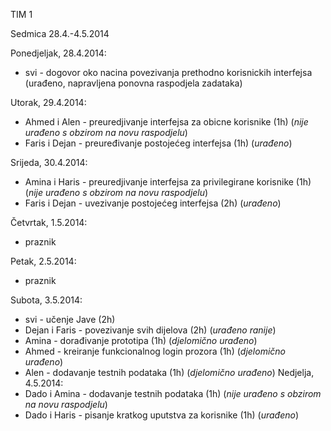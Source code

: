 TIM 1 

Sedmica 28.4.-4.5.2014

Ponedjeljak, 28.4.2014:
* svi - dogovor oko nacina povezivanja prethodno korisnickih interfejsa (urađeno, napravljena ponovna raspodjela zadataka)

Utorak, 29.4.2014:
* Ahmed i Alen - preuredjivanje interfejsa za obicne korisnike (1h) (_nije urađeno s obzirom na novu raspodjelu_)
* Faris i Dejan - preuređivanje postojećeg interfejsa (1h) (_urađeno_)

Srijeda, 30.4.2014:
* Amina i Haris - preuredjivanje interfejsa za privilegirane korisnike (1h) (_nije urađeno s obzirom na novu raspodjelu_)
* Faris i Dejan - uvezivanje postojećeg interfejsa (2h) (_urađeno_)

Četvrtak, 1.5.2014:
* praznik

Petak, 2.5.2014:
* praznik

Subota, 3.5.2014:
* svi - učenje Jave (2h)
* Dejan i Faris - povezivanje svih dijelova (2h) (_urađeno ranije_)
* Amina - dorađivanje prototipa (1h) (_djelomično urađeno_)
* Ahmed - kreiranje funkcionalnog login prozora (1h) (_djelomično urađeno_)
* Alen - dodavanje testnih podataka (1h) (_djelomično urađeno_)
Nedjelja, 4.5.2014:
* Dado i Amina - dodavanje testnih podataka (1h) (_nije urađeno s obzirom na novu raspodjelu_)
* Dado i Haris - pisanje kratkog uputstva za korisnike (1h) (_urađeno_)